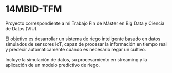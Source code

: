 # 14MBID-TFM
Proyecto correspondiente a mi Trabajo Fin de Máster en Big Data y Ciencia de Datos (VIU).

El objetivo es desarrollar un sistema de riego inteligente basado en datos simulados de sensores IoT, capaz de procesar la información en tiempo real y predecir automáticamente cuándo es necesario regar un cultivo.

Incluye la simulación de datos, su procesamiento en streaming y la aplicación de un modelo predictivo de riego.